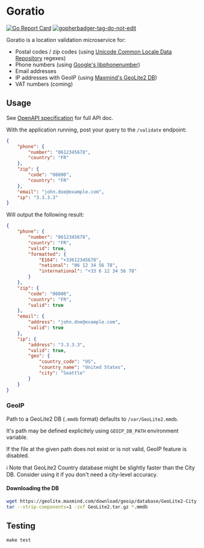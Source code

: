# Goratio

[![Go Report Card](https://goreportcard.com/badge/github.com/ClickAndMortar/Goratio)](https://goreportcard.com/report/github.com/ClickAndMortar/Goratio) <a href='https://github.com/jpoles1/gopherbadger' target='_blank'>![gopherbadger-tag-do-not-edit](https://img.shields.io/badge/Go%20Coverage-70%25-brightgreen.svg?longCache=true&style=flat)</a>

Goratio is a location validation microservice for:

* Postal codes / zip codes (using [Unicode Common Locale Data Repository](http://cldr.unicode.org/) regexes)
* Phone numbers (using [Google's libphonenumber](https://github.com/google/libphonenumber))
* Email addresses
* IP addresses with GeoIP (using [Maxmind's GeoLite2 DB](https://dev.maxmind.com/geoip/geoip2/geolite2/))
* VAT numbers (coming)

## Usage

See [OpenAPI specification](https://app.swaggerhub.com/apis-docs/Click-and-Mortar/Goratio/1.0.0#/) for full API doc.

With the application running, post your query to the `/validate` endpoint:

```json
{
    "phone": {
        "number": "0612345678",
        "country": "FR"
    },
    "zip": {
        "code": "06000",
        "country": "FR"
    },
    "email": "john.doe@example.com",
    "ip": "3.3.3.3"
}
```

Will output the following result:

```json
{
    "phone": {
        "number": "0612345678",
        "country": "FR",
        "valid": true,
        "formatted": {
            "E164": "+33612345678",
            "national": "06 12 34 56 78",
            "international": "+33 6 12 34 56 78"
        }
    },
    "zip": {
        "code": "06000",
        "country": "FR",
        "valid": true
    },
    "email": {
        "address": "john.doe@example.com",
        "valid": true
    },
    "ip": {
        "address": "3.3.3.3",
        "valid": true,
        "geo": {
            "country_code": "US",
            "country_name": "United States",
            "city": "Seattle"
        }
    }
}
```

### GeoIP

Path to a GeoLite2 DB (`.mmdb` format) defaults to `/var/GeoLite2.mmdb`.

It's path may be defined explicitely using `GEOIP_DB_PATH` environment variable.

If the file at the given path does not exist or is not valid, GeoIP feature is disabled.

ℹ️  Note that GeoLite2 Country database might be slightly faster than the City DB. Consider using it if you don't need a city-level accuracy.

#### Downloading the DB

```bash
wget https://geolite.maxmind.com/download/geoip/database/GeoLite2-City.tar.gz -O GeoLite2.tgz
tar --strip-components=1 -zxf GeoLite2.tar.gz *.mmdb
```

## Testing

```
make test
```
